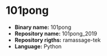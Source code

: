 # 101pong

- **Binary name:** 101pong
- **Repository name:** 101pong_2019
- **Repository rigths:** ramassage-tek
- **Language:** Python
